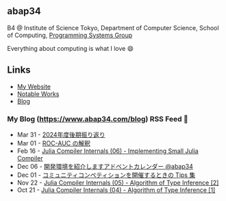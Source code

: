 ## abap34

B4 @ Institute of Science Tokyo, Department of Computer Science, School of Computing, [Programming Systems Group](https://www.psg.c.titech.ac.jp/)

Everything about computing is what I love :smile:

## Links

- [My Website](https://www.abap34.com)
- [Notable Works](https://www.abap34.com/works)
- [Blog](https://www.abap34.com/blog)
 

### My Blog (https://www.abap34.com/blog) RSS Feed 📝 

<!-- feed start -->
- Mar 31 - [2024年度後期振り返り](https://abap34.com/posts/hurikaeri_2024_1.html)
- Mar 01 - [ROC-AUC の解釈](https://abap34.com/posts/auc.html)
- Feb 16 - [Julia Compiler Internals (06) - Implementing Small Julia Compiler](https://abap34.com/posts/jci_06.html)
- Dec 06 - [開発環境を紹介しますアドベントカレンダー @abap34](https://abap34.com/posts/devenv_advent.html)
- Dec 01 - [コミュニティコンペティションを開催するときの Tips 集](https://abap34.com/posts/community_competetion_tips.html)
- Nov 22 - [Julia Compiler Internals (05) - Algorithm of Type Inference [2]](https://abap34.com/posts/jci_05.html)
- Oct 21 - [Julia Compiler Internals (04) - Algorithm of Type Inference [1]](https://abap34.com/posts/jci_04.html)
<!-- feed end -->
